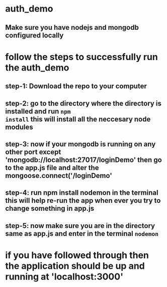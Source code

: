 # auth_demo
## Make sure you have nodejs and mongodb configured locally

  # follow the steps to successfully run the auth_demo
  ## step-1: Download the repo to your computer
  ## step-2: go to the directory where the directory is installed and run <code>npm install</code> this will install all the neccesary node modules
  ## step-3: now if your mongodb is running on any other port except 'mongodb://localhost:27017/loginDemo' then go to the app.js file and alter the mongoose.connect('<YOUR MONGOURI>/loginDemo' 
  ## step-4: run npm install nodemon in the terminal this will help re-run the app when ever you try to change something in app.js
  ## step-5: now make sure you are in the directory same as app.js and enter in the terminal <code>nodemon</code>
  
  # if you have followed through then the application should be up and running at 'localhost:3000'
  
